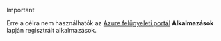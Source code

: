 > [!IMPORTANT]
> Erre a célra nem használhatók az [Azure felügyeleti portál](https://manage.windowsazure.com/) **Alkalmazások** lapján regisztrált alkalmazások.
> 
> 



<!--HONumber=Nov16_HO2-->



